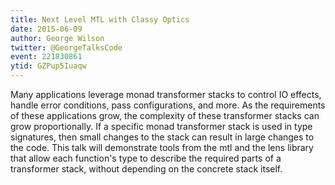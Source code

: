 ```yaml
---
title: Next Level MTL with Classy Optics
date: 2015-06-09
author: George Wilson
twitter: @GeorgeTalksCode
event: 221830861
ytid: GZPup5Iuaqw
---
```

Many applications leverage monad transformer stacks to control IO effects, handle error conditions, pass configurations, and more. As the requirements of these applications grow, the complexity of these transformer stacks can grow proportionally. If a specific monad transformer stack is used in type signatures, then small changes to the stack can result in large changes to the code. This talk will demonstrate tools from the mtl and the lens library that allow each function's type to describe the required parts of a transformer stack, without depending on the concrete stack itself.